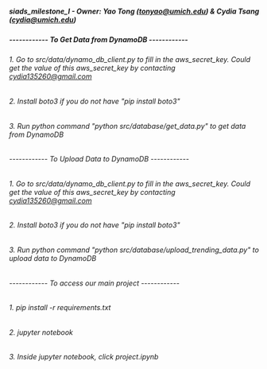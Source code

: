 ##### siads_milestone_I - Owner: Yao Tong (tonyao@umich.edu) & Cydia Tsang (cydia@umich.edu)

##### ------------ To Get Data from DynamoDB ------------
###### 1. Go to src/data/dynamo_db_client.py to fill in the aws_secret_key. Could get the value of this aws_secret_key by contacting cydia135260@gmail.com
###### 2. Install boto3 if you do not have "pip install boto3"
###### 3. Run python command "python src/database/get_data.py" to get data from DynamoDB

###### ------------ To Upload Data to DynamoDB ------------
###### 1. Go to src/data/dynamo_db_client.py to fill in the aws_secret_key. Could get the value of this aws_secret_key by contacting cydia135260@gmail.com
###### 2. Install boto3 if you do not have "pip install boto3"
###### 3. Run python command "python src/database/upload_trending_data.py" to upload data to DynamoDB

###### ------------ To access our main project ------------
###### 1. pip install -r requirements.txt
###### 2. jupyter notebook
###### 3. Inside jupyter notebook, click project.ipynb